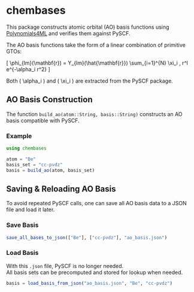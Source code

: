 # chembases

This package constructs atomic orbital (AO) basis functions using [Polynomials4ML] and verifies them against PySCF.

The AO basis functions take the form of a linear combination of primitive GTOs:

\[
\phi_{lm}(\mathbf{r}) = Y_{lm}(\hat{\mathbf{r}}) \sum_{i=1}^{N} \xi_i \, r^l e^{-\alpha_i r^2}
\]

Both \( \alpha_i \) and \( \xi_i \) are extracted from the PySCF package.

## AO Basis Construction

The function `build_ao(atom::String, basis::String)` constructs an AO basis compatible with PySCF.

### Example
```julia
using chembases

atom = "Be"
basis_set = "cc-pvdz"
basis = build_ao(atom, basis_set)
```

## Saving & Reloading AO Basis

To avoid repeated PySCF calls, one can save all AO basis data to a JSON file and load it later.

### Save Basis
```julia
save_all_bases_to_json(["Be"], ["cc-pvdz"], "ao_basis.json")
```

### Load Basis
With this `.json` file, PySCF is no longer needed.  
All basis sets can be precomputed and stored for lookup when needed.

```julia
basis = load_basis_from_json("ao_basis.json", "Be", "cc-pvdz")
```

[Polynomials4ML]: https://github.com/ACEsuit/Polynomials4ML.jl
